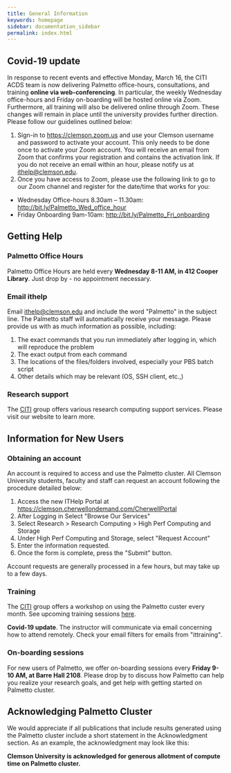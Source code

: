 ```yaml
---
title: General Information
keywords: homepage
sidebar: documentation_sidebar
permalink: index.html
---
```

## Covid-19 update
In response to recent events and effective Monday, March 16, the CITI ACDS team is now delivering Palmetto office-hours,
consultations, and training **online via web-conferencing**. In particular, the weekly Wednesday office-hours and Friday on-boarding
will be hosted online via Zoom. Furthermore, all training will also be delivered online through Zoom. These changes will remain in place
until the university provides further direction. Please follow our guidelines outlined below:

1. Sign-in to <https://clemson.zoom.us> and use your Clemson username and password to activate your account. This only needs to be done
  once to activate your Zoom account. You will receive an email from Zoom that confirms your registration and contains the activation link.
  If you do not receive an email within an hour, please notify us at <ithelp@clemson.edu>.
1. Once you have access to Zoom, please use the following link to go to our Zoom channel and register for the date/time that works for you:
  * Wednesday Office-hours 8.30am – 11.30am: <http://bit.ly/Palmetto_Wed_office_hour>
  * Friday Onboarding 9am-10am: <http://bit.ly/Palmetto_Fri_onboarding>   


## Getting Help

### Palmetto Office Hours

Palmetto Office Hours are held every **Wednesday 8-11 AM, in 412 Cooper Library**.
Just drop by - no appointment necessary.

### Email ithelp

Email <ithelp@clemson.edu> and include the word "Palmetto" in the subject line.
The Palmetto staff will automatically receive your message.
Please provide us with as much information as possible, including:

1. The exact commands that you run immediately after logging in, which will reproduce the problem
1. The exact output from each command
1. The locations of the files/folders involved, especially your PBS batch script
1. Other details which may be relevant (OS, SSH client, etc.,)

### Research support

The [CITI](http://citi.clemson.edu) group offers various research computing support
services. Please visit our website to learn more.

## Information for New Users

### Obtaining an account

An account is required to access and use the Palmetto
cluster. All Clemson University students, faculty and staff
can request an account following the procedure detailed below:

1. Access the new ITHelp Portal at <https://clemson.cherwellondemand.com/CherwellPortal>
1. After Logging in Select "Browse Our Services"
1. Select Research > Research Computing > High Perf Computing and Storage
1. Under High Perf Computing and Storage, select "Request Account"
1. Enter the information requested.
1. Once the form is complete, press the "Submit" button.

Account requests are generally processed in a few hours,
but may take up to a few days.

### Training

The [CITI](http://citi.clemson.edu) group offers a workshop
on using the Palmetto custer every month.
See upcoming training sessions [here](http://citi.clemson.edu/training).

**Covid-19 update**. The instructor will communicate via email concerning how to attend remotely. Check your email filters for emails from "ittraining".

### On-boarding sessions

For new users of Palmetto, we offer on-boarding sessions every **Friday 9-10 AM, at Barre Hall 2108**.
Please drop by
to discuss how Palmetto can help you realize your research goals,
and get help with getting started on Palmetto cluster.

## Acknowledging Palmetto Cluster

We would appreciate if all publications that include results generated using the Palmetto cluster
include a short statement in the Acknowledgment section.
As an example, the acknowledgment may look like this:

**Clemson University is acknowledged for generous allotment of compute time on Palmetto cluster.**
